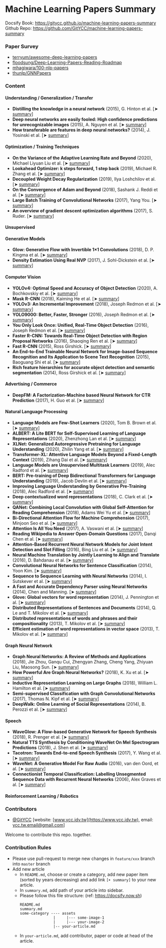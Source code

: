 # Machine Learning Papers Summary

Docsify Book: https://gitycc.github.io/machine-learning-papers-summary  
Github Repo: https://github.com/GitYCC/machine-learning-papers-summary

### Paper Survey

- [terryum/awesome-deep-learning-papers](https://github.com/terryum/awesome-deep-learning-papers)
- [floodsung/Deep-Learning-Papers-Reading-Roadmap](https://github.com/floodsung/Deep-Learning-Papers-Reading-Roadmap)
- [mhagiwara/100-nlp-papers](https://github.com/mhagiwara/100-nlp-papers)
- [thunlp/GNNPapers](https://github.com/thunlp/GNNPapers)

### Content

#### Understanding / Generalization / Transfer

- **Distilling the knowledge in a neural network** \(2015\), G. Hinton et al. \[➤ [s](understanding-generalization-transfer/distilling-the-knowledge-in-a-neural-network.md)[ummary](understanding-generalization-transfer/distilling-the-knowledge-in-a-neural-network.md)\]
- **Deep neural networks are easily fooled: High confidence predictions for unrecognizable images** \(2015\), A. Nguyen et al. \[➤ [summary](understanding-generalization-transfer/deep-neural-networks-are-easily-fooled-high-confidence-predictions-for-unrecognizable-images.md)\]
- **How transferable are features in deep neural networks?** \(2014\), J. Yosinski et al. \[➤ [summary](understanding-generalization-transfer/how-transferable-are-features-in-deep-neural-networks.md)\]



#### Optimization / Training Techniques

- **On the Variance of the Adaptive Learning Rate and Beyond** (2020), Michael Liyuan Liu et al. \[➤ [summary](optimization-training-techniques/RAdam.md)\]
- **Lookahead Optimizer: k steps forward, 1 step back** (2019), Michael R. Zhang et al. \[➤ [summary](optimization-training-techniques/lookahead.md)\]
- **Decoupled Weight Decay Regularization** (2019), Ilya Loshchilov et al. \[➤ [summary](optimization-training-techniques/AdamW.md)\]
- **On the Convergence of Adam and Beyond** (2018), Sashank J. Reddi et al. \[➤ [summary](optimization-training-techniques/AMSGrad.md)\]
- **Large Batch Training of Convolutional Networks** (2017), Yang You. \[➤ [summary](optimization-training-techniques/lars.md)\]
- **An overview of gradient descent optimization algorithms** (2017), S. Ruder. \[➤ [summary](optimization-training-techniques/an-overview-of-gradient-descent-optimization-algorithms.md)\]



#### Unsupervised



#### Generative Models

- **Glow: Generative Flow with Invertible 1×1 Convolutions** (2018), D. P. Kingma et al. \[➤ [summary](generative/glow.md)\]
- **Density Estimation Using Real NVP** (2017), J. Sohl-Dickstein et al. \[➤ [summary](generative/density-estimation-using-real-nvp.md)\]



#### Computer Vision

- **YOLOv4: Optimal Speed and Accuracy of Object Detection** (2020), A. Bochkovskiy et al. \[➤ [summary](cv/yolo-v4.md)\]
- **Mask R-CNN** (2018), Kaiming He et al. \[➤ [summary](cv/mask-rcnn.md)\]
- **YOLOv3: An Incremental Improvement** (2018), Joseph Redmon et al. \[➤ [summary](cv/yolo-v3.md)\]
- **YOLO9000: Better, Faster, Stronger** (2016), Joseph Redmon et al. \[➤ [summary](cv/yolo-v2.md)\]
- **You Only Look Once: Unified, Real-Time Object Detection** (2016), Joseph Redmon et al. \[➤ [summary](cv/yolo-v1.md)\]
- **Faster R-CNN: Towards Real-Time Object Detection with Region Proposal Networks** (2016), Shaoqing Ren et al. \[➤ [summary](cv/faster-rcnn.md)\]
- **Fast R-CNN** (2015), Ross Girshick. \[➤ [summary](cv/fast-rcnn.md)\]
- **An End-to-End Trainable Neural Network for Image-based Sequence Recognition and Its Application to Scene Text Recognition** (2015), Baoguang Shi et al. \[➤ [summary](cv/crnn.md)\]
- **Rich feature hierarchies for accurate object detection and semantic segmentation** (2014), Ross Girshick et al. \[➤ [summary](cv/rcnn.md)\]



#### Advertising / Commerce

- **DeepFM: A Factorization-Machine based Neural Network for CTR Prediction** (2017), H. Guo et al. \[➤ [summary](advertising-commerce/deepfm.md)\]



#### Natural Language Processing

- **Language Models are Few-Shot Learners** (2020), Tom B. Brown et al. \[➤ [summary](nlp/GPT3.md)\]
- **ALBERT: A Lite BERT for Self-Supervised Learning of Language Representations** (2020), Zhenzhong Lan et al. \[➤ [summary](nlp/ALBERT.md)\]
- **XLNet: Generalized Autoregressive Pretraining for Language Understanding** (2020), Zhilin Yang et al. \[➤ [summary](nlp/XLNet.md)\]
- **Transformer-XL: Attentive Language Models Beyond a Fixed-Length Context** (2019), Zihang Dai et al. \[➤ [summary](nlp/Transformer-XL.md)\]
- **Language Models are Unsupervised Multitask Learners** (2019), Alec Radford et al. \[➤ [summary](nlp/GPT2.md)\]
- **BERT: Pre-training of Deep Bidirectional Transformers for Language Understanding** (2019), Jacob Devlin et al. \[➤ [summary](nlp/bert.md)\]
- **Improving Language Understanding by Generative Pre-Training** (2018), Alec Radford et al. \[➤ [summary](nlp/GPT.md)\]
- **Deep contextualized word representations** (2018), C. Clark et al. \[➤ [summary](nlp/elmo.md)\]
- **QANet: Combining Local Convolution with Global Self-Attention for Reading Comprehension** (2018), Adams Wei Yu et al. \[➤ [summary](nlp/QANet.md)\]
- **Bi-Directional Attention Flow for Machine Comprehension** (2017), Minjoon Seo et al. \[➤ [summary](nlp/BiDAF.md)\]
- **Attention Is All You Need** (2017), A. Vaswani et al. \[➤ [summary](nlp/attention-is-all-you-need.md)\]
- **Reading Wikipedia to Answer Open-Domain Questions** (2017), Danqi Chen et al. \[➤ [summary](nlp/dr-qa.md)\]
- **Attention-Based Recurrent Neural Network Models for Joint Intent Detection and Slot Filling** (2016), Bing Liu et al. \[➤ [summary](nlp/attention-based-recurrent-neural-network-models-for-joint-intent-detection-and-slot-filling.md)\]
- **Neural Machine Translation by Jointly Learning to Align and Translate** (2016), D. Bahdanau et al. \[➤ [summary](nlp/neural-machine-translation-by-jointly-learning-to-align-and-translate.md)\]
- **Convolutional Neural Networks for Sentence Classification** (2014), Yoon Kim. \[➤ [summary](nlp/CNN-for-sentence-classification.md)\]
- **Sequence to Sequence Learning with Neural Networks** (2014), I. Sutskever et al. \[➤ [summary](nlp/sequence-to-sequence-learning-with-neural-networks.md)\]
- **A Fast and Accurate Dependency Parser using Neural Networks** (2014), Chen and Manning. \[➤ [summary](nlp/a-fast-and-accurate-dependency-parser-using-nural-networks.md)\]
- **Glove: Global vectors for word representation** (2014), J. Pennington et al. \[➤ [summary](nlp/GloVe.md)\]
- **Distributed Representations of Sentences and Documents** (2014), Q. Le and T. Mikolov et al. \[➤ [summary](nlp/doc2vec.md)\]
- **Distributed representations of words and phrases and their compositionality** (2013), T. Mikolov et al. \[➤ [summary](nlp/distributed-representations-of-words-and-phrases-and-their-compositionality.md)\]
- **Efficient estimation of word representations in vector space** (2013), T. Mikolov et al. \[➤ [summary](nlp/efficient-estimation-of-word-representations-in-vector-space.md)\]



#### Graph Neural Network

- **Graph Neural Networks: A Review of Methods and Applications** (2018), Jie Zhou, Ganqu Cui, Zhengyan Zhang, Cheng Yang, Zhiyuan Liu, Maosong Sun. \[➤ [summary](gnn/graph-neural-networks-a-review-of-methods-and-applications.md)\]
- **How Powerful Are Graph Neural Networks?** (2018), K. Xu et al. \[➤ [summary](gnn/gin.md)\]
- **Inductive Representation Learning on Large Graphs** (2018), William L. Hamilton et al. \[➤ [summary](gnn/graph-sage.md)\]
- **Semi-supervised Classification with Graph Convolutional Networks** (2017), Thomas N. Kipf et al. \[➤ [summary](gnn/gcn.md)\]
- **DeepWalk: Online Learning of Social Representations** (2014), B. Perozzi et al. \[➤ [summary](gnn/deep-walk.md)\]



#### Speech

- **WaveGlow: A Flow-based Generative Network for Speech Synthesis** (2018), R. Prenger et al. \[➤ [summary](speech/waveglow.md)\]
- **Natural TTS Synthesis by Conditioning WaveNet On Mel Spectrogram Predictions** (2018), J. Shen et al. \[➤ [summary](speech/tacotron2.md)\]
- **Tacotron: Towards End-to-end Speech Synthesis** (2017), Y. Wang et al. \[➤ [summary](speech/tacotron.md)\]
- **WaveNet: A Generative Model For Raw Audio** (2016), van den Oord, et al. \[➤ [summary](speech/wavenet.md)\]
- **Connectionist Temporal Classification: Labelling Unsegmented Sequence Data with Recurrent Neural Networks** (2006), Alex Graves et al. \[➤ [summary](speech/ctc.md)\]



#### Reinforcement Learning / Robotics



### Contributors

-  [@GitYCC](https://github.com/GitYCC) \[website: [www.ycc.idv.tw](https://www.ycc.idv.tw), email: [ycc.tw.email@gmail.com](mailto:%20ycc.tw.email@gmail.com)\]



Welcome to contribute this repo. together.

### Contribution Rules

- Please use pull-request to merge new changes in `feature/xxx` branch into `master` branch
- Add new article
  - In `README.md`, choose or create a category, add new paper item (sorted by years decreasing) and add link `[➤ summary]` to your new article.
  - In `summary.md`, add path of your article into sidebar.
  - Please follow this file structure: (ref: https://docsify.now.sh)
    ```
    README.md
    summary.md
    some-category ---- assets
                   |     |--- some-image-1
                   |     |--- your-image-2
                   |-- your-article.md
    ```
  - In `your-article.md`, add contributor, paper or code at head of the article.

